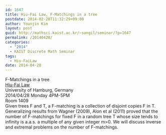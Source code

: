 ```yaml
---
id: 1647
title: Hiu-Fai Law, F-Matchings in a tree
postdate: 2014-02-28T11:32:29+09:00
author: Younjin Kim
layout: post
guid: http://mathsci.kaist.ac.kr/~sangil/seminar/?p=1647
permalink: /20140428/
categories:
  - "2014"
  - KAIST Discrete Math Seminar
tags:
  - Hiu-FaiLaw
date: 2014-04-28
---
```

<div class="talk">
  F-Matchings in a tree
</div>

<div class="speaker">
  <a href="">Hiu-Fai Law</a><br /> University of Hamburg, Germany
</div>

<div class="date">
  2014/04/28 Monday 4PM-5PM<br /> Room 1409
</div>

<div class="abstract">
  Given trees F and T, a F-matching is a collection of disjoint copies F in T. Generalizing results from Wagner (2009), Alon et al (2011) proved that the number of F-matchings for fixed F in a random tree T whose size tends to infinity is a.a.s. a multiple of any given integer m>0. We will discuss inverse and extremal problems on the number of F-matchings.
</div>